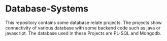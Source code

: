 # Database-Systems
This repository contains some database relate projects.
The projects show connectivity of various database with some backend code such as java or javascript.
The database used in these Projects are PL-SQL and Mongodb.
